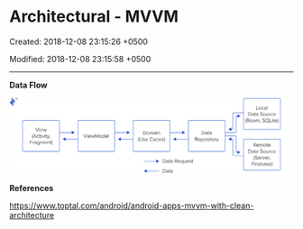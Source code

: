 # Architectural - MVVM

Created: 2018-12-08 23:15:26 +0500

Modified: 2018-12-08 23:15:58 +0500

---

**Data Flow**

![The data flow of MVVM with Clean Architecture. Data flows from View to ViewModel to Domain to Data Repository, and then to a Data Source (Local or Remote.)](media/Architectural---MVVM-image1.png)

**References**

<https://www.toptal.com/android/android-apps-mvvm-with-clean-architecture>

